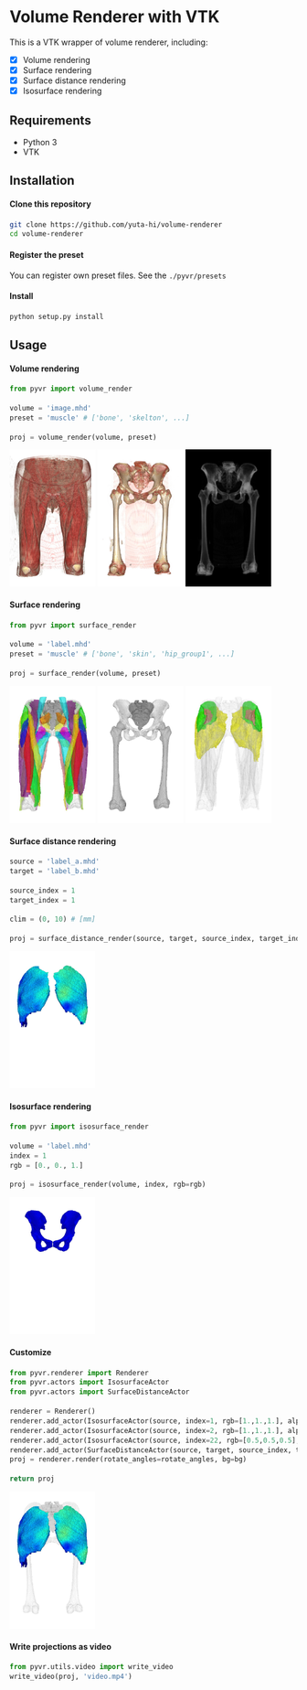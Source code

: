 # Volume Renderer with VTK

This is a VTK wrapper of volume renderer, including:
- [x] Volume rendering
- [x] Surface rendering
- [x] Surface distance rendering
- [x] Isosurface rendering

## Requirements
- Python 3
- VTK

## Installation
#### Clone this repository
```bash
git clone https://github.com/yuta-hi/volume-renderer
cd volume-renderer
```
#### Register the preset
You can register own preset files. See the `./pyvr/presets`

#### Install
```bash
python setup.py install
```


## Usage
#### Volume rendering
```python
from pyvr import volume_render

volume = 'image.mhd'
preset = 'muscle' # ['bone', 'skelton', ...]

proj = volume_render(volume, preset)
```
<img src='figs/volume_muslce.jpg' width='150px'> <img src='figs/volume_bone.jpg' width='150px'> <img src='figs/volume_skelton.jpg' width='150px'>

#### Surface rendering
```python
from pyvr import surface_render

volume = 'label.mhd'
preset = 'muscle' # ['bone', 'skin', 'hip_group1', ...]

proj = surface_render(volume, preset)
```
<img src='figs/surface_muscle.jpg' width='150px'> <img src='figs/surface_bone.jpg' width='150px'> <img src='figs/surface_hip_group1.jpg' width='150px'>


#### Surface distance rendering

```python
source = 'label_a.mhd'
target = 'label_b.mhd'

source_index = 1
target_index = 1

clim = (0, 10) # [mm]

proj = surface_distance_render(source, target, source_index, target_index, clim=clim)
```
<img src='figs/surface_distance.jpg' width='150px'>

#### Isosurface rendering
```python
from pyvr import isosurface_render

volume = 'label.mhd'
index = 1
rgb = [0., 0., 1.]

proj = isosurface_render(volume, index, rgb=rgb)
```
<img src='figs/isosurface.jpg' width='150px'>

#### Customize
```python
from pyvr.renderer import Renderer
from pyvr.actors import IsosurfaceActor
from pyvr.actors import SurfaceDistanceActor

renderer = Renderer()
renderer.add_actor(IsosurfaceActor(source, index=1, rgb=[1.,1.,1.], alpha=0.3))
renderer.add_actor(IsosurfaceActor(source, index=2, rgb=[1.,1.,1.], alpha=0.3))
renderer.add_actor(IsosurfaceActor(source, index=22, rgb=[0.5,0.5,0.5], alpha=0.3))
renderer.add_actor(SurfaceDistanceActor(source, target, source_index, target_index, clim=clim))
proj = renderer.render(rotate_angles=rotate_angles, bg=bg)

return proj
```
<img src='figs/custom.jpg' width='150px'>


#### Write projections as video
```python
from pyvr.utils.video import write_video
write_video(proj, 'video.mp4')
```



